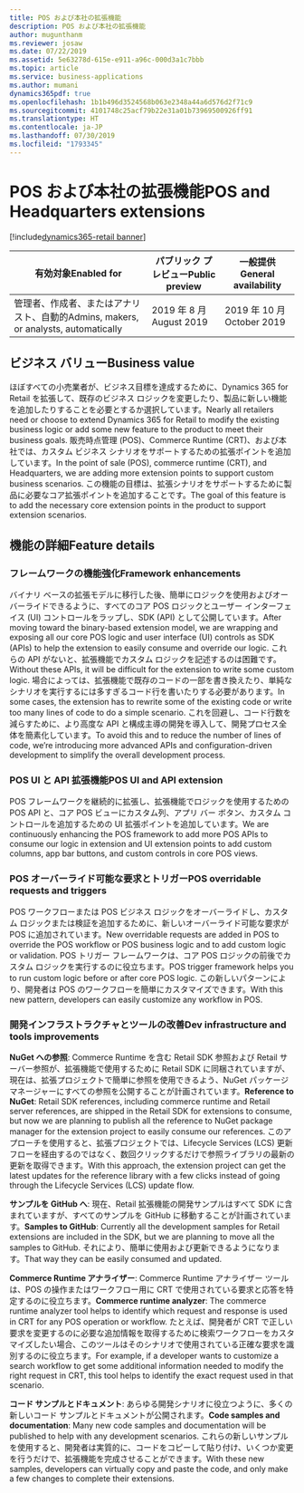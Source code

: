 ```yaml
---
title: POS および本社の拡張機能
description: POS および本社の拡張機能
author: mugunthanm
ms.reviewer: josaw
ms.date: 07/22/2019
ms.assetid: 5e63278d-615e-e911-a96c-000d3a1c7bbb
ms.topic: article
ms.service: business-applications
ms.author: mumani
dynamics365pdf: true
ms.openlocfilehash: 1b1b496d3524568b063e2348a44a6d576d2f71c9
ms.sourcegitcommit: 4101748c25acf79b22e31a01b73969500926ff91
ms.translationtype: HT
ms.contentlocale: ja-JP
ms.lasthandoff: 07/30/2019
ms.locfileid: "1793345"
---
```

# <a name="pos-and-headquarters-extensions"></a><span data-ttu-id="18471-103">POS および本社の拡張機能</span><span class="sxs-lookup"><span data-stu-id="18471-103">POS and Headquarters extensions</span></span>
[!include[dynamics365-retail banner](../includes/dynamics365-retail.md)]

| <span data-ttu-id="18471-104">有効対象</span><span class="sxs-lookup"><span data-stu-id="18471-104">Enabled for</span></span>    |  <span data-ttu-id="18471-105">パブリック プレビュー</span><span class="sxs-lookup"><span data-stu-id="18471-105">Public preview</span></span> | <span data-ttu-id="18471-106">一般提供</span><span class="sxs-lookup"><span data-stu-id="18471-106">General availability</span></span> | 
| ---------- | ---------- |---------- |
|<span data-ttu-id="18471-107">管理者、作成者、またはアナリスト、自動的</span><span class="sxs-lookup"><span data-stu-id="18471-107">Admins, makers, or analysts, automatically</span></span>|<span data-ttu-id="18471-108">2019 年 8 月</span><span class="sxs-lookup"><span data-stu-id="18471-108">August 2019</span></span>| <span data-ttu-id="18471-109">2019 年 10 月</span><span class="sxs-lookup"><span data-stu-id="18471-109">October 2019</span></span>|


## <a name="business-value"></a><span data-ttu-id="18471-110">ビジネス バリュー</span><span class="sxs-lookup"><span data-stu-id="18471-110">Business value</span></span>
<!-- bv start -->
<span data-ttu-id="18471-111">ほぼすべての小売業者が、ビジネス目標を達成するために、Dynamics 365 for Retail を拡張して、既存のビジネス ロジックを変更したり、製品に新しい機能を追加したりすることを必要とするか選択しています。</span><span class="sxs-lookup"><span data-stu-id="18471-111">Nearly all retailers need or choose to extend Dynamics 365 for Retail to modify the existing business logic or add some new feature to the product to meet their business goals.</span></span> <span data-ttu-id="18471-112">販売時点管理 (POS)、Commerce Runtime (CRT)、および本社では、カスタム ビジネス シナリオをサポートするための拡張ポイントを追加しています。</span><span class="sxs-lookup"><span data-stu-id="18471-112">In the point of sale (POS), commerce runtime (CRT), and Headquarters, we are adding more extension points to support custom business scenarios.</span></span> <span data-ttu-id="18471-113">この機能の目標は、拡張シナリオをサポートするために製品に必要なコア拡張ポイントを追加することです。</span><span class="sxs-lookup"><span data-stu-id="18471-113">The goal of this feature is to add the necessary core extension points in the product to support extension scenarios.</span></span>
<!-- bv end -->



## <a name="feature-details"></a><span data-ttu-id="18471-114">機能の詳細</span><span class="sxs-lookup"><span data-stu-id="18471-114">Feature details</span></span>
<!--feature detail start -->
### <a name="framework-enhancements"></a><span data-ttu-id="18471-115">フレームワークの機能強化</span><span class="sxs-lookup"><span data-stu-id="18471-115">Framework enhancements</span></span>
<span data-ttu-id="18471-116">バイナリ ベースの拡張モデルに移行した後、簡単にロジックを使用およびオーバーライドできるように、すべてのコア POS ロジックとユーザー インターフェイス (UI) コントロールをラップし、SDK (API) として公開しています。</span><span class="sxs-lookup"><span data-stu-id="18471-116">After moving toward the binary-based extension model, we are wrapping and exposing all our core POS logic and user interface (UI) controls as SDK (APIs) to help the extension to easily consume and override our logic.</span></span> <span data-ttu-id="18471-117">これらの API がないと、拡張機能でカスタム ロジックを記述するのは困難です。</span><span class="sxs-lookup"><span data-stu-id="18471-117">Without these APIs, it will be difficult for the extension to write some custom logic.</span></span> <span data-ttu-id="18471-118">場合によっては、拡張機能で既存のコードの一部を書き換えたり、単純なシナリオを実行するには多すぎるコード行を書いたりする必要があります。</span><span class="sxs-lookup"><span data-stu-id="18471-118">In some cases, the extension has to rewrite some of the existing code or write too many lines of code to do a simple scenario.</span></span> <span data-ttu-id="18471-119">これを回避し、コード行数を減らすために、より高度な API と構成主導の開発を導入して、開発プロセス全体を簡素化しています。</span><span class="sxs-lookup"><span data-stu-id="18471-119">To avoid this and to reduce the number of lines of code, we’re introducing more advanced APIs and configuration-driven development to simplify the overall development process.</span></span>    

### <a name="pos-ui-and-api-extension"></a><span data-ttu-id="18471-120">POS UI と API 拡張機能</span><span class="sxs-lookup"><span data-stu-id="18471-120">POS UI and API extension</span></span>
<span data-ttu-id="18471-121">POS フレームワークを継続的に拡張し、拡張機能でロジックを使用するための POS API と、コア POS ビューにカスタム列、アプリ バー ボタン、カスタム コントロールを追加するための UI 拡張ポイントを追加しています。</span><span class="sxs-lookup"><span data-stu-id="18471-121">We are continuously enhancing the POS framework to add more POS APIs to consume our logic in extension and UI extension points to add custom columns, app bar buttons, and custom controls in core POS views.</span></span>

### <a name="pos-overridable-requests-and-triggers"></a><span data-ttu-id="18471-122">POS オーバーライド可能な要求とトリガー</span><span class="sxs-lookup"><span data-stu-id="18471-122">POS overridable requests and triggers</span></span>
<span data-ttu-id="18471-123">POS ワークフローまたは POS ビジネス ロジックをオーバーライドし、カスタム ロジックまたは検証を追加するために、新しいオーバーライド可能な要求が POS に追加されています。</span><span class="sxs-lookup"><span data-stu-id="18471-123">New overridable requests are added in POS to override the POS workflow or POS business logic and to add custom logic or validation.</span></span> <span data-ttu-id="18471-124">POS トリガー フレームワークは、コア POS ロジックの前後でカスタム ロジックを実行するのに役立ちます。</span><span class="sxs-lookup"><span data-stu-id="18471-124">POS trigger framework helps you to run custom logic before or after core POS logic.</span></span> <span data-ttu-id="18471-125">この新しいパターンにより、開発者は POS のワークフローを簡単にカスタマイズできます。</span><span class="sxs-lookup"><span data-stu-id="18471-125">With this new pattern, developers can easily customize any workflow in POS.</span></span>

### <a name="dev-infrastructure-and-tools-improvements"></a><span data-ttu-id="18471-126">開発インフラストラクチャとツールの改善</span><span class="sxs-lookup"><span data-stu-id="18471-126">Dev infrastructure and tools improvements</span></span>

<span data-ttu-id="18471-127">**NuGet への参照**: Commerce Runtime を含む Retail SDK 参照および Retail サーバー参照が、拡張機能で使用するために Retail SDK に同梱されていますが、現在は、拡張プロジェクトで簡単に参照を使用できるよう、NuGet パッケージ マネージャーにすべての参照を公開することが計画されています。</span><span class="sxs-lookup"><span data-stu-id="18471-127">**Reference to NuGet**: Retail SDK references, including commerce runtime and Retail server references, are shipped in the Retail SDK for extensions to consume, but now we are planning to publish all the reference to NuGet package manager for the extension project to easily consume our references.</span></span> <span data-ttu-id="18471-128">このアプローチを使用すると、拡張プロジェクトでは、Lifecycle Services (LCS) 更新フローを経由するのではなく、数回クリックするだけで参照ライブラリの最新の更新を取得できます。</span><span class="sxs-lookup"><span data-stu-id="18471-128">With this approach, the extension project can get the latest updates for the reference library with a few clicks instead of going through the Lifecycle Services (LCS) update flow.</span></span>

<span data-ttu-id="18471-129">**サンプルを GitHub へ**: 現在、Retail 拡張機能の開発サンプルはすべて SDK に含まれていますが、すべてのサンプルを GitHub に移動することが計画されています。</span><span class="sxs-lookup"><span data-stu-id="18471-129">**Samples to GitHub**: Currently all the development samples for Retail extensions are included in the SDK, but we are planning to move all the samples to GitHub.</span></span> <span data-ttu-id="18471-130">それにより、簡単に使用および更新できるようになります。</span><span class="sxs-lookup"><span data-stu-id="18471-130">That way they can be easily consumed and updated.</span></span>

<span data-ttu-id="18471-131">**Commerce Runtime アナライザー**: Commerce Runtime アナライザー ツールは、POS の操作またはワークフロー用に CRT で使用されている要求と応答を特定するのに役立ちます。</span><span class="sxs-lookup"><span data-stu-id="18471-131">**Commerce runtime analyzer**: The commerce runtime analyzer tool helps to identify which request and response is used in CRT for any POS operation or workflow.</span></span> <span data-ttu-id="18471-132">たとえば、開発者が CRT で正しい要求を変更するのに必要な追加情報を取得するために検索ワークフローをカスタマイズしたい場合、このツールはそのシナリオで使用されている正確な要求を識別するのに役立ちます。</span><span class="sxs-lookup"><span data-stu-id="18471-132">For example, if a developer wants to customize a search workflow to get some additional information needed to modify the right request in CRT, this tool helps to identify the exact request used in that scenario.</span></span>  

<span data-ttu-id="18471-133">**コード サンプルとドキュメント**: あらゆる開発シナリオに役立つように、多くの新しいコード サンプルとドキュメントが公開されます。</span><span class="sxs-lookup"><span data-stu-id="18471-133">**Code samples and documentation**: Many new code samples and documentation will be published to help with any development scenarios.</span></span> <span data-ttu-id="18471-134">これらの新しいサンプルを使用すると、開発者は実質的に、コードをコピーして貼り付け、いくつか変更を行うだけで、拡張機能を完成させることができます。</span><span class="sxs-lookup"><span data-stu-id="18471-134">With these new samples, developers can virtually copy and paste the code, and only make a few changes to complete their extensions.</span></span>
<!--feature detail end -->











